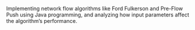 
Implementing network flow algorithms like Ford Fulkerson and Pre-Flow Push
using Java programming, and analyzing how input parameters affect the
algorithm’s performance.
